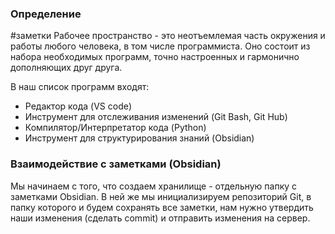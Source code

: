 ### Определение
#заметки
Рабочее пространство - это неотъемлемая часть окружения и работы любого человека, в том числе программиста. Оно состоит из набора необходимых программ,
точно настроенных и гармонично дополняющих друг друга.

В наш список программ входят:

- Редактор кода (VS code)
- Инструмент для отслеживания изменений (Git Bash, Git Hub)
- Компилятор/Интерпретатор кода (Python)
- Инструмент для структурирования знаний (Obsidian)


### Взаимодействие с заметками (Obsidian)

Мы начинаем с того, что создаем хранилище - отдельную папку с заметками Obsidian. В ней же мы инициализируем репозиторий Git, в папку которого и будем сохранять все  заметки, нам нужно утвердить наши изменения (сделать commit) и отправить изменения на сервер.


